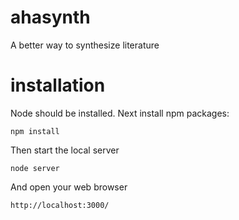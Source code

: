 # ahasynth
A better way to synthesize literature

# installation
Node should be installed. Next install npm packages:
    
    npm install

Then start the local server

    node server

And open your web browser

    http://localhost:3000/
